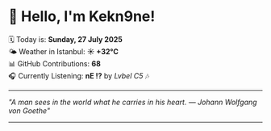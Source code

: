 # 👋 Hello, I'm Kekn9ne!

🗓️ Today is: **Sunday, 27 July 2025**  
🌤️ Weather in Istanbul: **☀️   +32°C**  
📊 GitHub Contributions: **68**  
🎧 Currently Listening: **nE !?** by *Lvbel C5* 🎶

---

_"A man sees in the world what he carries in his heart. — *Johann Wolfgang von Goethe*"_

---
